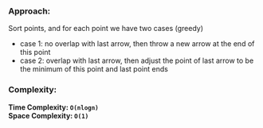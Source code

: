 ### Approach:
Sort points, and for each point we have two cases (greedy)
- case 1: no overlap with last arrow, then throw a new arrow at the end of this point
- case 2: overlap with last arrow, then adjust the point of last arrow to be the minimum of this point and last point ends
​
### Complexity:
**Time Complexity: `O(nlogn)`**\
**Space Complexity: `O(1)`**